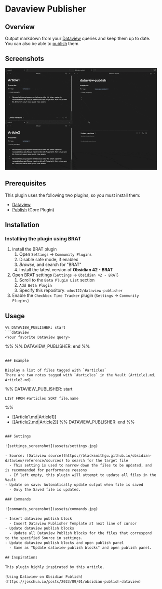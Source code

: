 # Davaview Publisher

## Overview

Output markdown from your [Dataview](https://blacksmithgu.github.io/obsidian-dataview) queries and keep them up to date.
You can also be able to [publish](https://obsidian.md/publish) them.

## Screenshots

![screenshot](assets/demo.gif)

## Prerequisites

This plugin uses the following two plugins, so you must install them:

- [Dataview](https://blacksmithgu.github.io/obsidian-dataview)
- [Publish](https://obsidian.md/publish) (Core Plugin)

## Installation

### Installing the plugin using BRAT

1. Install the BRAT plugin
    1. Open `Settings` -> `Community Plugins`
    2. Disable safe mode, if enabled
    3. *Browse*, and search for "BRAT" 
    4. Install the latest version of **Obsidian 42 - BRAT**
2. Open BRAT settings (`Settings` -> `Obsidian 42 - BRAT`)
    1. Scroll to the `Beta Plugin List` section
    2. `Add Beta Plugin`
    3. Specify this repository: `udus122/dataview-publisher`
3. Enable the `Checkbox Time Tracker` plugin (`Settings` -> `Community Plugins`)

## Usage

```
%% DATAVIEW_PUBLISHER: start
```dataview
<Your favorite Dataview query>
```
%%
<Query results will be output as markdown here>
%% DATAVIEW_PUBLISHER: end %%
```

### Example

Display a list of files tagged with `#articles`
There are two notes tagged with `#articles` in the Vault (Article1.md, Article2.md).

```
%% DATAVIEW_PUBLISHER: start
```dataview
LIST FROM #articles SORT file.name
```
%%
- [[Article1.md|Article1]]
- [[Article2.md|Article2]]
%% DATAVIEW_PUBLISHER: end %%
```

### Settings

![settings_screenshot](assets/settings.jpg)

- Source: [Dataview source](https://blacksmithgu.github.io/obsidian-dataview/reference/sources) to search for the target file
  - This setting is used to narrow down the files to be updated, and is recommended for performance reasons
  - If left empty, this plugin will attempt to update all files in the Vault
- Update on save: Automatically update output when file is saved
  - Only the Saved file is updated.

### Commands

![commands_screenshot](assets/commands.jpg)

- Insert dataview publish block
  - Insert Dataview Publisher Template at next line of cursor
- Update dataview publish blocks
  - Update all Dataview Publish blocks for the files that correspond to the specified Source in settings.
- Update dataview publish blocks and open publish panel
  - Same as "Update dataview publish blocks" and open publish panel.

## Inspirations

This plugin highly inspirated by this article.

[Using Dataview on Obsidian Publish](https://joschua.io/posts/2023/09/01/obsidian-publish-dataview)

